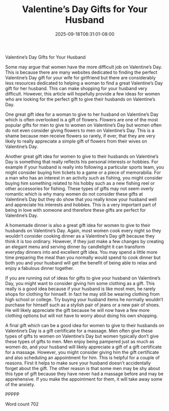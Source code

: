 ﻿---
title: "Valentine’s Day Gifts for Your Husband"
date: 2025-09-18T06:31:01-08:00
description: "Valentines Day txt Tips for Web Success"
featured_image: "/images/Valentines Day txt.jpg"
tags: ["Valentines Day txt"]
---

Valentine’s Day Gifts for Your Husband

Some may argue that women have the more difficult job on Valentine’s Day. This is because there are many websites dedicated to finding the perfect Valentine’s Day gift for your wife for girlfriend but there are considerably less resources dedicated to helping a woman to find a great Valentine’s Day gift for her husband. This can make shopping for your husband very difficult. However, this article will hopefully provide a few ideas for women who are looking for the perfect gift to give their husbands on Valentine’s Day.

One great gift idea for a woman to give to her husband on Valentine’s Day which is often overlooked is a gift of flowers. Flowers are one of the most popular gifts for men to give to women on Valentine’s Day but women often do not even consider giving flowers to men on Valentine’s Day. This is a shame because men receive flowers so rarely, if ever, that they are very likely to really appreciate a simple gift of flowers from their wives on Valentine’s Day.

Another great gift idea for women to give to their husbands on Valentine’s Day is something that really reflects his personal interests or hobbies. For example if your husband is really into following a particular sports team, you might consider buying him tickets to a game or a piece of memorabilia. For a man who has an interest in an activity such as fishing, you might consider buying him something related to his hobby such as a new fishing reel or other accessories for fishing. These types of gifts may not seem overly romantic which is why many women do not consider these gifts at Valentine’s Day but they do show that you really know your husband well and appreciate his interests and hobbies. This is a very important part of being in love with someone and therefore these gifts are perfect for Valentine’s Day.

A homemade dinner is also a great gift idea for women to give to their husbands on Valentine’s Day. Again, most women cook every night so they wouldn’t consider cooking dinner as a Valentine’s Day gift because they think it is too ordinary. However, if they just make a few changes by creating an elegant menu and serving dinner by candlelight it can transform everyday dinners into and excellent gift idea. You may spend a little more time preparing the meal than you normally would spend to cook dinner but both you and your husband will get the benefit of being able to relax and enjoy a fabulous dinner together. 

If you are running out of ideas for gifts to give your husband on Valentine’s Day, you might want to consider giving him some clothing as a gift. This really is a good idea because if your husband is like most men, he rarely shops for clothing for himself. In fact he may still be wearing clothing from high school or college. Try buying your husband items he normally wouldn’t purchase for himself such as a stylish pair of jeans or a new pair of shoes. He will likely appreciate the gift because he will now have a few more clothing options but will not have to worry about doing his own shopping. 

A final gift which can be a good idea for women to give to their husbands on Valentine’s Day is a gift certificate for a massage. Men often give these types of gifts to women on Valentine’s Day but women typically don’t give these types of gifts to men. Men enjoy being pampered just as much as women do, and your husband will likely appreciate a gift of a gift certificate for a massage. However, you might consider giving him the gift certificate and also scheduling an appointment for him. This is helpful for a couple of reasons. First it helps to make sure your husband doesn’t accidentally forget about the gift. The other reason is that some men may be shy about this type of gift because they have never had a massage before and may be apprehensive. If you make the appointment for them, it will take away some of the anxiety. 

PPPPP

Word count 702





